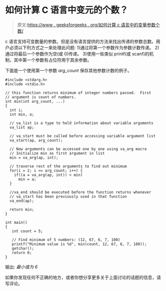 # 如何计算 C 语言中变元的个数？

> 原文:[https://www . geeksforgeeks . org/如何计算 c 语言中的变量参数个数/](https://www.geeksforgeeks.org/how-to-count-variable-numbers-of-arguments-in-c/)

c 语言支持可变数量的参数。但是没有语言提供的方法来找出传递的参数总数。用户必须以下列方式之一来处理此问题:
1)通过将第一个参数作为参数计数传递。
2)通过将最后一个参数作为空(或 0)传递。
3)使用一些类似 printf(或 scanf)的机制，其中第一个参数有占位符用于其余参数。

下面是一个使用第一个参数 *arg_count* 保存其他参数计数的例子。

```
#include <stdarg.h>
#include <stdio.h>

// this function returns minimum of integer numbers passed.  First 
// argument is count of numbers.
int min(int arg_count, ...)
{
  int i;
  int min, a;

  // va_list is a type to hold information about variable arguments
  va_list ap; 

  // va_start must be called before accessing variable argument list
  va_start(ap, arg_count); 

  // Now arguments can be accessed one by one using va_arg macro
  // Initialize min as first argument in list   
  min = va_arg(ap, int);

  // traverse rest of the arguments to find out minimum
  for(i = 2; i <= arg_count; i++) {
    if((a = va_arg(ap, int)) < min)
      min = a;
  }   

  //va_end should be executed before the function returns whenever
  // va_start has been previously used in that function 
  va_end(ap);   

  return min;
}

int main()
{
   int count = 5;

   // Find minimum of 5 numbers: (12, 67, 6, 7, 100)
   printf("Minimum value is %d", min(count, 12, 67, 6, 7, 100));
   getchar();
   return 0;
}
```

输出:
*最小值为 6*

如果你发现任何不正确的地方，或者你想分享更多关于上面讨论的话题的信息，请写评论。